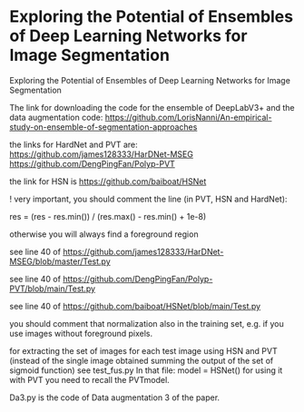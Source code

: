 # Exploring the Potential of Ensembles of Deep Learning Networks for Image Segmentation
Exploring the Potential of Ensembles of Deep Learning Networks for Image Segmentation

The link for downloading the code for the ensemble of DeepLabV3+ and the data augmentation code: https://github.com/LorisNanni/An-empirical-study-on-ensemble-of-segmentation-approaches

the links for HardNet and PVT are: https://github.com/james128333/HarDNet-MSEG https://github.com/DengPingFan/Polyp-PVT

the link for HSN is https://github.com/baiboat/HSNet

! very important, you should comment the line (in PVT, HSN and HardNet):

res = (res - res.min()) / (res.max() - res.min() + 1e-8)

otherwise you will always find a foreground region

see line 40 of https://github.com/james128333/HarDNet-MSEG/blob/master/Test.py

see line 40 of https://github.com/DengPingFan/Polyp-PVT/blob/main/Test.py

see line 40 of https://github.com/baiboat/HSNet/blob/main/Test.py

you should comment that normalization also in the training set, e.g. if you use images without foreground pixels.

for extracting the set of images for each test image using HSN and PVT (instead of the single image obtained summing the output of the set of sigmoid function) see test_fus.py In that file: model = HSNet() for using it with PVT you need to recall the PVTmodel.

Da3.py is the code of Data augmentation 3 of the paper. 

